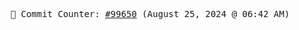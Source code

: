 <p align="center">
    <samp>
        📮 Commit Counter: <a href="https://github.com/Javascript-void0/Javascript-void0/commits/main">#99650</a> (August 25, 2024 @ 06:42 AM)
    </samp>
</p>